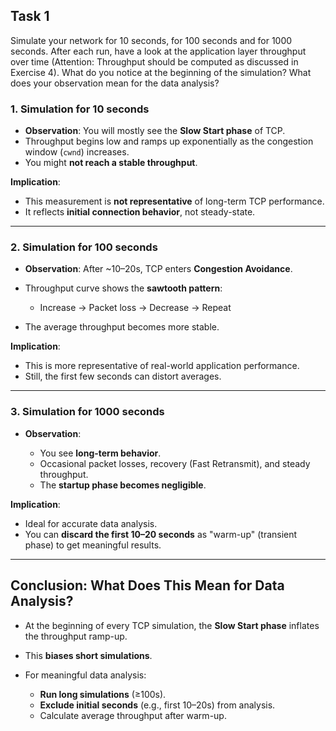 
## Task 1 

Simulate your network for 10 seconds, for 100 seconds and for 1000 seconds. After each run, have a look at the application layer throughput over time (Attention: Throughput should be computed as discussed in Exercise 4). What do you notice at the beginning of the simulation? What does your observation mean for the data analysis?

### 1. Simulation for **10 seconds**

* **Observation**: You will mostly see the **Slow Start phase** of TCP.
* Throughput begins low and ramps up exponentially as the congestion window (`cwnd`) increases.
* You might **not reach a stable throughput**.

**Implication**:

* This measurement is **not representative** of long-term TCP performance.
* It reflects **initial connection behavior**, not steady-state.

---

### 2. Simulation for **100 seconds**

* **Observation**: After \~10–20s, TCP enters **Congestion Avoidance**.
* Throughput curve shows the **sawtooth pattern**:

  * Increase → Packet loss → Decrease → Repeat
* The average throughput becomes more stable.

**Implication**:

* This is more representative of real-world application performance.
* Still, the first few seconds can distort averages.

---

### 3. Simulation for **1000 seconds**

* **Observation**:

  * You see **long-term behavior**.
  * Occasional packet losses, recovery (Fast Retransmit), and steady throughput.
  * The **startup phase becomes negligible**.

**Implication**:

* Ideal for accurate data analysis.
* You can **discard the first 10–20 seconds** as "warm-up" (transient phase) to get meaningful results.

---

## Conclusion: What Does This Mean for Data Analysis?

* At the beginning of every TCP simulation, the **Slow Start phase** inflates the throughput ramp-up.
* This **biases short simulations**.
* For meaningful data analysis:

  * **Run long simulations** (≥100s).
  * **Exclude initial seconds** (e.g., first 10–20s) from analysis.
  * Calculate average throughput after warm-up.


